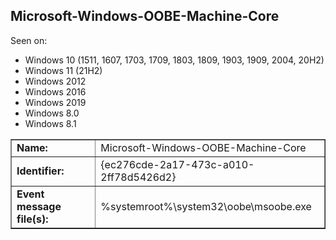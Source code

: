 ## Microsoft-Windows-OOBE-Machine-Core

Seen on:
* Windows 10 (1511, 1607, 1703, 1709, 1803, 1809, 1903, 1909, 2004, 20H2)
* Windows 11 (21H2)
* Windows 2012
* Windows 2016
* Windows 2019
* Windows 8.0
* Windows 8.1

<table border="1" class="docutils">
  <tbody>
    <tr>
      <td><b>Name:</b></td>
      <td>Microsoft-Windows-OOBE-Machine-Core</td>
    </tr>
    <tr>
      <td><b>Identifier:</b></td>
      <td>{ec276cde-2a17-473c-a010-2ff78d5426d2}</td>
    </tr>
    <tr>
      <td><b>Event message file(s):</b></td>
      <td>%systemroot%\system32\oobe\msoobe.exe</td>
    </tr>
  </tbody>
</table>

&nbsp;

